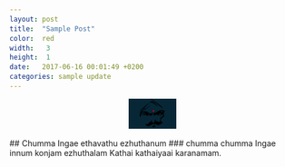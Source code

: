 ```yaml
---
layout: post
title:  "Sample Post"
color:  red
width:   3
height:  1
date:   2017-06-16 00:01:49 +0200
categories: sample update
---
```


<figure>
<center>
  <img src="/assets/bharathi1.jpg" width="20%">
  </center>
</figure>
## Chumma
Ingae ethavathu ezhuthanum
### chumma chumma
Ingae innum konjam ezhuthalam
Kathai kathaiyaai karanamam.
